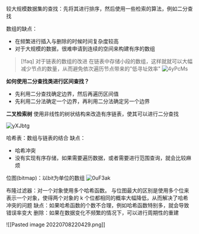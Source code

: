 较大规模数据集的查找：先将其进行排序，然后使用一些检索的算法，例如二分查找

数组的缺点：
- 在频繁进行插入与删除的时候时间复杂度较高
- 对于大规模的数据，很难申请到连续的空间来构建有序的数组


> [!faq] 对于链表的数组的改进
> 在链表中存储小段的数组，这样就就可以大幅减少节点的数量，从而避免依次遍历节点带来的"低寻址效率"
> ![4yPcMs](https://cdn.jsdelivr.net/gh/Maxaayang/pic@main/uPic/4yPcMs.png)

**如何使用二分查找类进行区间查找？**
- 先利用二分查找确定边界，然后再遍历区间值
- 先利用二分法确定一个边界，再利用二分法确定另一个边界


**二叉检索树**
使用非线性的树状结构来改造有序链表，使其可以进行二分查找

![yXJbtg](https://cdn.jsdelivr.net/gh/Maxaayang/pic@main/uPic/yXJbtg.png)

哈希表：数组与链表的结合
缺点：
- 哈希冲突
- 没有实现有序存储，如果需要遍历数据，或者需要进行范围查询，就会比较麻烦

位图(bitmap)：以bit为单位的数组
![0uF3ak](https://cdn.jsdelivr.net/gh/Maxaayang/pic@main/uPic/0uF3ak.png)

布隆过滤器：对一个对象使用多个哈希函数。
与位图最大的区别是使用多个位来表示一个对象，使得两个对象的 k 个位都相同的概率大幅降低，从而解决了哈希冲突的问题
缺点：如果哈希函数的个数不合理，例如哈希函数特别多，就会导致错误率变大
删除：如果在数据变化不频繁的情况下，可以进行周期性的重建

![[Pasted image 20220708220429.png]]

